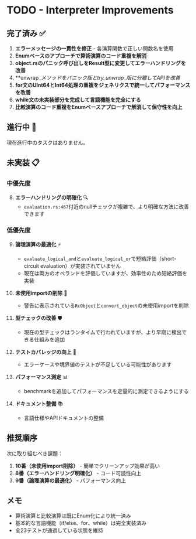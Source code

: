 # TODO - Interpreter Improvements

## 完了済み ✅

1. **エラーメッセージの一貫性を修正** - 各演算関数で正しい関数名を使用
2. **Enumベースのアプローチで算術演算のコード重複を解消**
3. **object.rsのパニック呼び出しをResult型に変更してエラーハンドリングを改善**
4. **unwrap_*メソッドをパニック版とtry_unwrap_*版に分離してAPIを改善**
5. **for文のUInt64とInt64処理の重複をジェネリクスで統一してパフォーマンスを改善**
6. **while文の未実装部分を完成して言語機能を完全にする**
7. **比較演算のコード重複をEnumベースアプローチで解消して保守性を向上**

## 進行中 🚧

現在進行中のタスクはありません。

## 未実装 📋

### 中優先度

8. **エラーハンドリングの明確化** 🔍
   - `evaluation.rs:467`付近のnullチェックが複雑で、より明確な方法に改善できます

### 低優先度

9. **論理演算の最適化** ⚡
   - `evaluate_logical_and`と`evaluate_logical_or`で短絡評価（short-circuit evaluation）が実装されていません
   - 現在は両方のオペランドを評価していますが、効率性のため短絡評価を実装

10. **未使用importの削除** 🧹
    - 警告に表示されている`RcObject`と`convert_object`の未使用importを削除

11. **型チェックの改善** 🛡️
    - 現在の型チェックはランタイムで行われていますが、より早期に検出できる仕組みを追加

12. **テストカバレッジの向上** 🧪
    - エラーケースや境界値のテストが不足している可能性があります

13. **パフォーマンス測定** 📊
    - benchmarkを追加してパフォーマンスを定量的に測定できるようにする

14. **ドキュメント整備** 📚
    - 言語仕様やAPIドキュメントの整備

## 推奨順序

次に取り組むべき課題：
1. **10番（未使用import削除）** - 簡単でクリーンアップ効果が高い
2. **8番（エラーハンドリング明確化）** - コード可読性向上
3. **9番（論理演算の最適化）** - パフォーマンス向上

## メモ

- 算術演算と比較演算は既にEnum化により統一済み
- 基本的な言語機能（if/else、for、while）は完全実装済み
- 全23テストが通過している状態を維持